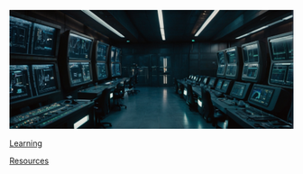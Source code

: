 ![cyberops.zone](https://github.com/gitrsi/cyberops.zone/blob/main/assets/img/cyber_operations_zone.jpg "cyberops.zone")

[Learning](https://github.com/gitrsi/cyberops.zone/tree/main/learning)

[Resources](https://github.com/gitrsi/cyberops.zone/tree/main/resources)

